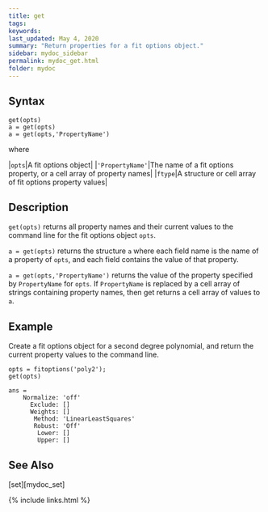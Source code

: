 ```yaml
---
title: get
tags:
keywords:
last_updated: May 4, 2020
summary: "Return properties for a fit options object."
sidebar: mydoc_sidebar
permalink: mydoc_get.html
folder: mydoc
---
```

## Syntax
`get(opts)`<br>
`a = get(opts)`<br>
`a = get(opts,'PropertyName')`

where

|`opts`|A fit options object|
|`'PropertyName'`|The name of a fit options property, or a cell array of property names|
|`ftype`|A structure or cell array of fit options property values|

## Description
`get(opts)` returns all property names and their current values to the command line for the fit options object `opts`.

`a = get(opts)` returns the structure `a` where each field name is the name of a property of `opts`, and each field contains the value of that property.

`a = get(opts,'PropertyName')` returns the value of the property specified by `PropertyName` for `opts`. If `PropertyName` is replaced by a cell array of strings containing property names, then get returns a cell array of values to `a`.

## Example
Create a fit options object for a second degree polynomial, and return the current property values to the command line.

```
opts = fitoptions('poly2');
get(opts)

ans = 
    Normalize: 'off'
      Exclude: []
      Weights: []
       Method: 'LinearLeastSquares'
       Robust: 'Off'
        Lower: []
        Upper: []
```

## See Also
[set][mydoc_set]

{% include links.html %}
